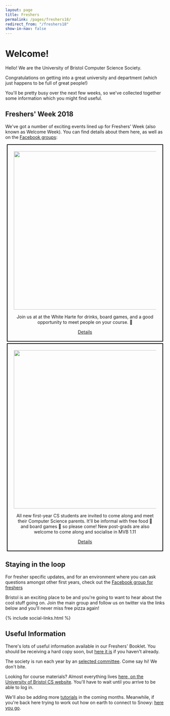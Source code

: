 ```yaml
---
layout: page
title: Freshers
permalink: /pages/freshers18/
redirect_from: "/freshers18"
show-in-nav: false
---
```


# Welcome!

Hello! We are the University of Bristol Computer Science Society.

Congratulations on getting into a great university and department (which just happens to be full of great people!)

You'll be pretty busy over the next few weeks, so we've collected together some information which you might find useful.

## Freshers' Week 2018

We've got a number of exciting events lined up for Freshers' Week (also known as Welcome Week). You can find details about them here, as well as on the [Facebook groups](#staying-in-the-loop):

<div style="text-align: center; border: 2px solid black; margin: 5px; padding: 20px">
  <a href="https://www.facebook.com/events/1136630049846877/"><img src="/assets/images/contrib/events/2018-9-freshers/welcome-drinks.jpg" style="width:500px"/></a>
  <p>Join us at at the White Harte for drinks, board games, and a good opportunity to meet people on your course. 🍻</p>
  <a href="https://www.facebook.com/events/1008064936065177/">Details</a>
</div>

<div style="text-align: center; border: 2px solid black; margin: 5px; padding: 20px">
  <a href="https://www.facebook.com/events/1136630049846877/"><img src="/assets/images/contrib/events/2018-9-freshers/family-meetup.jpg" style="width:500px"/></a>
  <p>All new first-year CS students are invited to come along and meet their Computer Science parents. It'll be informal with free food 🥪 and board games 🎲 so please come! New post-grads are also welcome to come along and socialise in MVB 1.11</p>
  <a href="https://www.facebook.com/events/1136630049846877/">Details</a>
</div>

## Staying in the loop

For fresher specific updates, and for an environment where you can ask questions amongst other first years, check out the [Facebook group for freshers](https://www.facebook.com/groups/BristolCS2018/?hc_location=group)

Bristol is an exciting place to be and you're going to want to hear about the cool stuff going on. Join the main group and follow us on twitter via the links below and you'll never miss free pizza again!

{% include social-links.html %}

## Useful Information

There's lots of useful information available in our Freshers' Booklet. You should be receiving a hard copy soon, but [here it is](https://drive.google.com/file/d/13TDrIpra9e8VHeubmNHxgXFOp8tKOL0K/view) if you haven't already.

The society is run each year by an [selected committee](/contact/). Come say hi! We don't bite.

Looking for course materials? Almost everything lives [here, on the University of Bristol CS website](http://www.cs.bris.ac.uk/Teaching/). You'll have to wait until you arrive to be able to log in.

We'll also be adding more [tutorials](/tutorials/) in the coming months. Meanwhile, if you're back here trying to work out how on earth to connect to Snowy: [here you go](/tutorials/ssh-into-snowy/).

